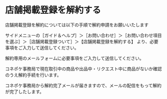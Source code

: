 # 店舗掲載登録を解約する

   店舗掲載登録を解約については以下の手順で解約申請をお願いいたします

サイドメニューの［ガイド＆ヘルプ］＞［お問い合わせ］＞［お問い合わせ項目を選ぶ］＞［店舗掲載登録ついて］＞【店舗掲載登録を解約する】
より、必要事項をご入力して送信してください。

解約専用のメールフォームに必要事項をご入力して送信してください。

コネポケ事務局で現在取引中の商品や出品中・リクエスト中に商品がないか確認のうえ解約手続を行います。

コネポケ事務局から解約完了メールが届きますので、メールの配信をもって解約が完了したします。
